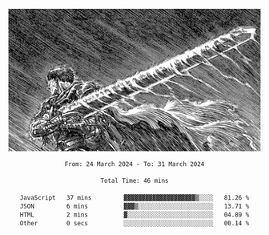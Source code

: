 <!-- Profile image -->
<p align="center">
 <img src="assets/bpD2ohb.png" width="1080px">
</p>
<!-- Profile image end -->

<div align="center">
<!--START_SECTION:waka-->

```txt
From: 24 March 2024 - To: 31 March 2024

Total Time: 46 mins

JavaScript   37 mins         ▓▓▓▓▓▓▓▓▓▓▓▓▓▓▓▓▓▓▓▓▒░░░░   81.26 %
JSON         6 mins          ▓▓▓▒░░░░░░░░░░░░░░░░░░░░░   13.71 %
HTML         2 mins          ▓░░░░░░░░░░░░░░░░░░░░░░░░   04.89 %
Other        0 secs          ░░░░░░░░░░░░░░░░░░░░░░░░░   00.14 %
```

<!--END_SECTION:waka-->
</div>
